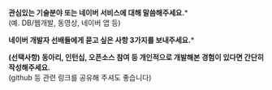 **관심있는 기술분야 또는 네이버 서비스에 대해 말씀해주세요.***  
(예. DB/웹개발, 동영상, 네이버 앱 등)

**네이버 개발자 선배들에게 묻고 싶은 사항 3가지를 보내주세요.***

**(선택사항) 동아리, 인턴십, 오픈소스 참여 등 개인적으로 개발해본 경험이 있다면 간단히 작성해주세요.**  
(github 등 관련 링크를 공유해 주셔도 좋습니다)
<!--stackedit_data:
eyJoaXN0b3J5IjpbMjA5NzE2ODg5Nl19
-->
